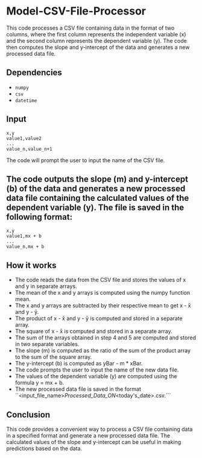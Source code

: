 # Model-CSV-File-Processor

This code processes a CSV file containing data in the format of two columns, where the first column represents the independent variable (x) and the second column represents the dependent variable (y). The code then computes the slope and y-intercept of the data and generates a new processed data file.

## Dependencies
+ `numpy`
+ `csv`
+ `datetime`

## Input
```
x,y
value1,value2
...
value_n,value_n+1

```
The code will prompt the user to input the name of the CSV file.

## The code outputs the slope (m) and y-intercept (b) of the data and generates a new processed data file containing the calculated values of the dependent variable (y). The file is saved in the following format:

```
x,y
value1,mx + b
...
value_n,mx + b

```

## How it works

+ The code reads the data from the CSV file and stores the values of x and y in separate arrays.
+ The mean of the x and y arrays is computed using the numpy function mean.
+ The x and y arrays are subtracted by their respective mean to get x - x̄ and y - ȳ.
+ The product of x - x̄ and y - ȳ is computed and stored in a separate array.
+ The square of x - x̄ is computed and stored in a separate array.
+ The sum of the arrays obtained in step 4 and 5 are computed and stored in two separate variables.
+ The slope (m) is computed as the ratio of the sum of the product array to the sum of the square array.
+ The y-intercept (b) is computed as yBar - m * xBar.
+ The code prompts the user to input the name of the new data file.
+ The values of the dependent variable (y) are computed using the formula y = mx + b.
+ The new processed data file is saved in the format ``<input_file_name>_Processed_Data_ON_<today's_date>.csv.```

## Conclusion
This code provides a convenient way to process a CSV file containing data in a specified format and generate a new processed data file. The calculated values of the slope and y-intercept can be useful in making predictions based on the data.
